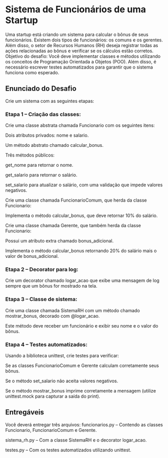 # Sistema de Funcionários de uma Startup
Uma startup está criando um sistema para calcular o bônus de seus funcionários. Existem dois tipos de funcionários: os comuns e os gerentes. Além disso, o setor de Recursos Humanos (RH) deseja registrar todas as ações relacionadas ao bônus e verificar se os cálculos estão corretos.
Objetivo do desafio:
Você deve implementar classes e métodos utilizando os conceitos de Programação Orientada a Objetos (POO). Além disso, é necessário escrever testes automatizados para garantir que o sistema funciona como esperado.

## Enunciado do Desafio
Crie um sistema com as seguintes etapas:
### Etapa 1 – Criação das classes:
Crie uma classe abstrata chamada Funcionario com os seguintes itens:


Dois atributos privados: nome e salario.


Um método abstrato chamado calcular_bonus.


Três métodos públicos:


get_nome para retornar o nome.


get_salario para retornar o salário.


set_salario para atualizar o salário, com uma validação que impede valores negativos.


Crie uma classe chamada FuncionarioComum, que herda da classe Funcionario:


Implementa o método calcular_bonus, que deve retornar 10% do salário.


Crie uma classe chamada Gerente, que também herda da classe Funcionario:


Possui um atributo extra chamado bonus_adicional.


Implementa o método calcular_bonus retornando 20% do salário mais o valor de bonus_adicional.


### Etapa 2 – Decorator para log:
Crie um decorator chamado logar_acao que exibe uma mensagem de log sempre que um bônus for mostrado na tela.


### Etapa 3 – Classe de sistema:
Crie uma classe chamada SistemaRH com um método chamado mostrar_bonus, decorado com @logar_acao.


Este método deve receber um funcionário e exibir seu nome e o valor do bônus.


### Etapa 4 – Testes automatizados:
Usando a biblioteca unittest, crie testes para verificar:


Se as classes FuncionarioComum e Gerente calculam corretamente seus bônus.


Se o método set_salario não aceita valores negativos.


Se o método mostrar_bonus imprime corretamente a mensagem (utilize unittest.mock para capturar a saída do print).



## Entregáveis
Você deverá entregar três arquivos:
funcionarios.py – Contendo as classes Funcionario, FuncionarioComum e Gerente.


sistema_rh.py – Com a classe SistemaRH e o decorator logar_acao.


testes.py – Com os testes automatizados utilizando unittest.
